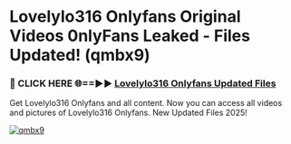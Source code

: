 # Lovelylo316 Onlyfans Original Videos 0nlyFans Leaked - Files Updated! (qmbx9)

<h3>🔴 CLICK HERE 🌐==►► <a href="https://tinyurl.com/ehrbuxhb" rel="nofollow">Lovelylo316 Onlyfans Updated Files</a></h3>

Get Lovelylo316 Onlyfans and all content. Now you can access all videos and pictures of Lovelylo316 Onlyfans. New Updated Files 2025!

[![qmbx9](https://i.imgur.com/lVYEuWS.gif)](https://tinyurl.com/ehrbuxhb)
